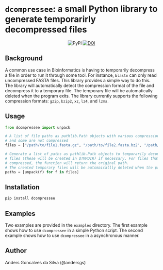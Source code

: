 # `dcompressee`: a small Python library to generate temporarirly decompressed files

<div align="center">
  <img alt="PyPI" src="https://img.shields.io/pypi/v/dcompressee">
  <a href="https://zenodo.org/badge/latestdoi/617237911"><img src="https://zenodo.org/badge/617237911.svg" alt="DOI"></a>
</div>

## Background

A common use case in Bioinformatics is having to temporarily decompress a file in
order to run it through some tool. For instance, `blastn` can only read uncompressed
FASTA files. This library provides a simple way to do this. The library will automatically
detect the compression format of the file and decompress it to a temporary file. The
temporary file will be automatically deleted when the program exits. The library 
currently supports the following compression formats: `gzip`, `bzip2`, `xz`, `lz4`, and `lzma`.

## Usage

```python  
from dcompressee import unpack

# A list of file paths as pathlib.Path objects with various compression formats, 
# and some are not compressed
files = ["/path/to/file1.fasta.gz", "/path/to/file2.fasta.bz2", "/path/to/file3.fasta.xz", "/path/to/file4.fasta"]

# Generate a list of paths as pathlib.Path objects to temporarily decompressed 
# files (these will be created in $TMPDIR) if necessary. For files that are not 
# compressed, the function will return the original path. 
# The created temporary files will be automaicallly deleted when the program exits.
paths = [unpack(f) for f in files]

```

## Installation

```bash
pip install dcompressee
```

## Examples

Two examples are provided in the `examples` directory. The first example shows how to
use `dcompressee` in a simple Python script. The second example shows how to use
`dcompressee` in a asynchronous manner.

## Author
Anders Goncalves da Silva (@andersgs)
